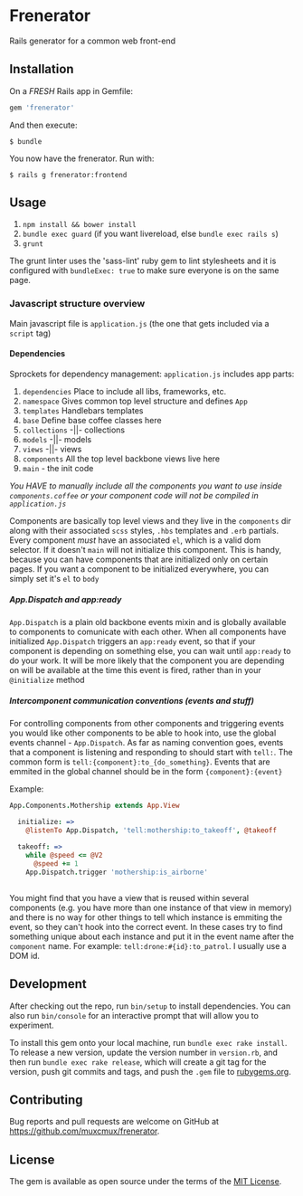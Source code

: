 # Frenerator

Rails generator for a common web front-end

## Installation

On a *FRESH* Rails app in Gemfile:

```ruby
gem 'frenerator'
```

And then execute:

    $ bundle

You now have the frenerator. Run with:

    $ rails g frenerator:frontend

## Usage

1. `npm install && bower install`
2. `bundle exec guard` (if you want livereload, else `bundle exec rails s`)
3. `grunt`

The grunt linter uses the 'sass-lint' ruby gem to lint stylesheets and it is
configured with `bundleExec: true` to make sure everyone is on the same page.

### Javascript structure overview

Main javascript file is `application.js` (the one that gets included via a `script` tag)

#### Dependencies

Sprockets for dependency management: `application.js` includes app parts:

  1. `dependencies` Place to include all libs, frameworks, etc.
  2. `namespace` Gives common top level structure and defines `App`
  3. `templates` Handlebars templates
  4. `base` Define base coffee classes here
  5. `collections` -||- collections
  6. `models` -||- models
  7. `views` -||- views
  8. `components` All the top level backbone views live here
  9. `main` - the init code

_You HAVE to manually include all the components you want to use inside `components.coffee`
or your component code will not be compiled in `application.js`_

Components are basically top level views and they live in the `components` dir
along with their associated `scss` styles, `.hbs` templates and `.erb` partials.
Every component _must_ have an associated `el`, which is a valid dom selector.
If it doesn't `main` will not initialize this component. This is handy, because
you can have components that are initialized only on certain pages. If you want
a component to be initialized everywhere, you can simply set it's `el` to `body`

##### App.Dispatch and app:ready

`App.Dispatch` is a plain old backbone events mixin and is globally available to
components to comunicate with each other. When all components have initialized
`App.Dispatch` triggers an `app:ready` event, so that if your component is depending
on something else, you can wait until `app:ready` to do your work. It will be more
likely that the component you are depending on will be available at the time this
event is fired, rather than in your `@initialize` method

##### Intercomponent communication conventions (events and stuff)

For controlling components from other components and triggering events you would like
other components to be able to hook into, use the global events channel - `App.Dispatch`.
As far as naming convention goes, events that a component is listening and responding to
should start with `tell:`. The common form is `tell:{component}:to_{do_something}`.
Events that are emmited in the global channel should be in the form `{component}:{event}`

Example:

```coffeescript
App.Components.Mothership extends App.View

  initialize: =>
    @listenTo App.Dispatch, 'tell:mothership:to_takeoff', @takeoff
  
  takeoff: =>
    while @speed <= @V2
      @speed += 1
    App.Dispatch.trigger 'mothership:is_airborne'
    
```

You might find that you have a view that is reused within several components (e.g. you have
more than one instance of that view in memory) and there is no way for other things to tell
which instance is emmiting the event, so they can't hook into the correct event. In these
cases try to find something unique about each instance and put it in the event name after
the `component` name. For example: `tell:drone:#{id}:to_patrol`. I usually use a DOM id.

## Development

After checking out the repo, run `bin/setup` to install dependencies. You can also run `bin/console` for an interactive prompt that will allow you to experiment.

To install this gem onto your local machine, run `bundle exec rake install`. To release a new version, update the version number in `version.rb`, and then run `bundle exec rake release`, which will create a git tag for the version, push git commits and tags, and push the `.gem` file to [rubygems.org](https://rubygems.org).

## Contributing

Bug reports and pull requests are welcome on GitHub at https://github.com/muxcmux/frenerator.


## License

The gem is available as open source under the terms of the [MIT License](http://opensource.org/licenses/MIT).

